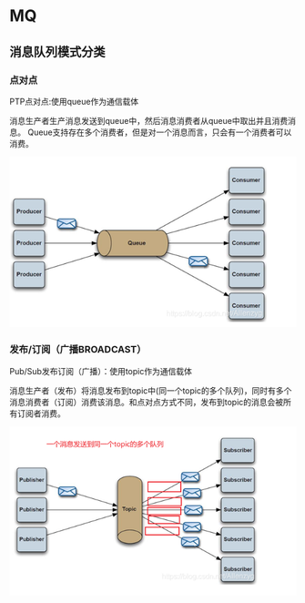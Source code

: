 # MQ

## 消息队列模式分类

### 点对点 

PTP点对点:使用queue作为通信载体

消息生产者生产消息发送到queue中，然后消息消费者从queue中取出并且消费消息。 Queue支持存在多个消费者，但是对一个消息而言，只会有一个消费者可以消费。

![image-20231108093534150](assets/image-20231108093534150.png)

### 发布/订阅（广播BROADCAST）

Pub/Sub发布订阅（广播）：使用topic作为通信载体

消息生产者（发布）将消息发布到topic中(同一个topic的多个队列)，同时有多个消息消费者（订阅）消费该消息。和点对点方式不同，发布到topic的消息会被所有订阅者消费。

![image-20231108094315352](assets/image-20231108094315352.png)